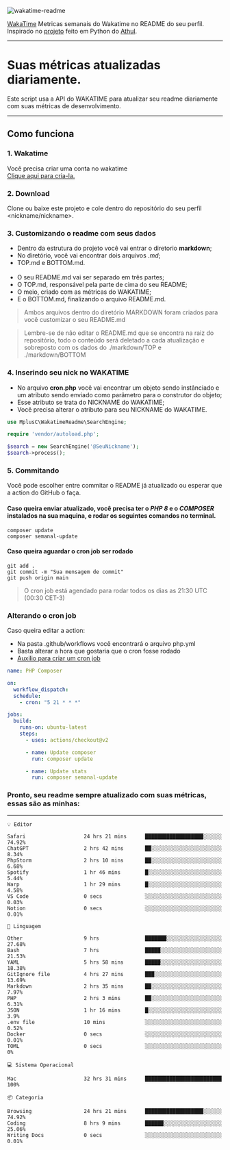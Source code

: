 ![wakatime-readme](https://socialify.git.ci/bymatheus/wakatime-readme/image?description=1&descriptionEditable=M%C3%A9tricas%20semanais%20do%20Wakatime%20no%20seu%20README%20de%20perfil.&font=KoHo&forks=1&language=1&owner=1&pattern=Signal&stargazers=1&theme=Dark)

[WakaTime](https://wakatime.com) Metricas semanais do Wakatime no README do seu perfil. <br>
Inspirado no [projeto](https://github.com/athul/waka-readme) feito em Python do [Athul](https://github.com/athul).
___

# Suas métricas atualizadas diariamente.
Este script usa a API do WAKATIME para atualizar seu readme diariamente com suas métricas de desenvolvimento.

___

## Como funciona

### 1. Wakatime
Você precisa criar uma conta no wakatime <br>
[Clique aqui para cria-la.](https://wakatime.com) 

### 2. Download
Clone ou baixe este projeto e cole dentro do repositório do seu perfil <nickname/nickname>.

### 3. Customizando o readme com seus dados
- Dentro da estrutura do projeto você vai entrar o diretorio **markdown**;  
- No diretório, você vai encontrar dois arquivos *.md*;
- TOP.md e BOTTOM.md.
<br><br>
- O seu README.md vai ser separado em três partes; 
- O TOP.md, responsável pela parte de cima do seu README;
- O meio, criado com as métricas do WAKATIME;
- E o BOTTOM.md, finalizando o arquivo README.md.<br>

> Ambos arquivos dentro do diretório MARKDOWN foram criados para você customizar o seu README.md

> Lembre-se de não editar o README.md que se encontra na raiz do repositório, todo o conteúdo será deletado a cada atualização e sobreposto com os dados do ./markdown/TOP e ./markdown/BOTTOM

### 4. Inserindo seu nick no WAKATIME
- No arquivo **cron.php** você vai encontrar um objeto sendo instânciado e um atributo sendo enviado como parâmetro para o construtor do objeto;
- Esse atributo se trata do NICKNAME do WAKATIME;
- Você precisa alterar o atributo para seu NICKNAME do WAKATIME.

```php
use MplusC\WakatimeReadme\SearchEngine;

require 'vendor/autoload.php';

$search = new SearchEngine('@SeuNickname');
$search->process();
```

### 5. Commitando
Você pode escolher entre commitar o README já atualizado ou esperar que a action do GitHub o faça. <br>

#### Caso queira enviar atualizado, você precisa ter o *PHP 8* e o *COMPOSER* instalados na sua maquina, e rodar os seguintes comandos no terminal.
```composer
composer update
composer semanal-update 
```

#### Caso queira aguardar o cron job ser rodado 
```git 
git add .
git commit -m "Sua mensagem de commit"
git push origin main
```

>O cron job está agendado para rodar todos os dias as 21:30 UTC (00:30 CET-3) 

### Alterando o cron job
Caso queira editar a action:

- Na pasta .github/workflows você encontrará o arquivo php.yml
- Basta alterar a hora que gostaria que o cron fosse rodado
- [Auxilio para criar um cron job](https://crontab.guru)

```yml
name: PHP Composer

on:
  workflow_dispatch:
  schedule:
    - cron: "5 21 * * *"

jobs:
  build:
    runs-on: ubuntu-latest
    steps:
      - uses: actions/checkout@v2

      - name: Update composer
        run: composer update

      - name: Update stats
        run: composer semanal-update
```

### Pronto, seu readme sempre atualizado com suas métricas, essas são as minhas:

___
```text
💡 Editor

Safari                   24 hrs 21 mins      ███████████████████░░░░░░     74.92%
ChatGPT                  2 hrs 42 mins       ██░░░░░░░░░░░░░░░░░░░░░░░      8.34%
PhpStorm                 2 hrs 10 mins       ██░░░░░░░░░░░░░░░░░░░░░░░      6.68%
Spotify                  1 hr 46 mins        █░░░░░░░░░░░░░░░░░░░░░░░░      5.44%
Warp                     1 hr 29 mins        █░░░░░░░░░░░░░░░░░░░░░░░░      4.58%
VS Code                  0 secs              ░░░░░░░░░░░░░░░░░░░░░░░░░      0.03%
Notion                   0 secs              ░░░░░░░░░░░░░░░░░░░░░░░░░      0.01%
```
```text
💬 Linguagem

Other                    9 hrs               ███████░░░░░░░░░░░░░░░░░░     27.68%
Bash                     7 hrs               █████░░░░░░░░░░░░░░░░░░░░     21.53%
YAML                     5 hrs 58 mins       █████░░░░░░░░░░░░░░░░░░░░     18.38%
GitIgnore file           4 hrs 27 mins       ███░░░░░░░░░░░░░░░░░░░░░░     13.69%
Markdown                 2 hrs 35 mins       ██░░░░░░░░░░░░░░░░░░░░░░░      7.97%
PHP                      2 hrs 3 mins        ██░░░░░░░░░░░░░░░░░░░░░░░      6.31%
JSON                     1 hr 16 mins        █░░░░░░░░░░░░░░░░░░░░░░░░       3.9%
.env file                10 mins             ░░░░░░░░░░░░░░░░░░░░░░░░░      0.52%
Docker                   0 secs              ░░░░░░░░░░░░░░░░░░░░░░░░░      0.01%
TOML                     0 secs              ░░░░░░░░░░░░░░░░░░░░░░░░░         0%
```
```text
💻 Sistema Operacional

Mac                      32 hrs 31 mins      █████████████████████████       100%
```
```text
📦 Categoria

Browsing                 24 hrs 21 mins      ███████████████████░░░░░░     74.92%
Coding                   8 hrs 9 mins        ██████░░░░░░░░░░░░░░░░░░░     25.06%
Writing Docs             0 secs              ░░░░░░░░░░░░░░░░░░░░░░░░░      0.01%
```
